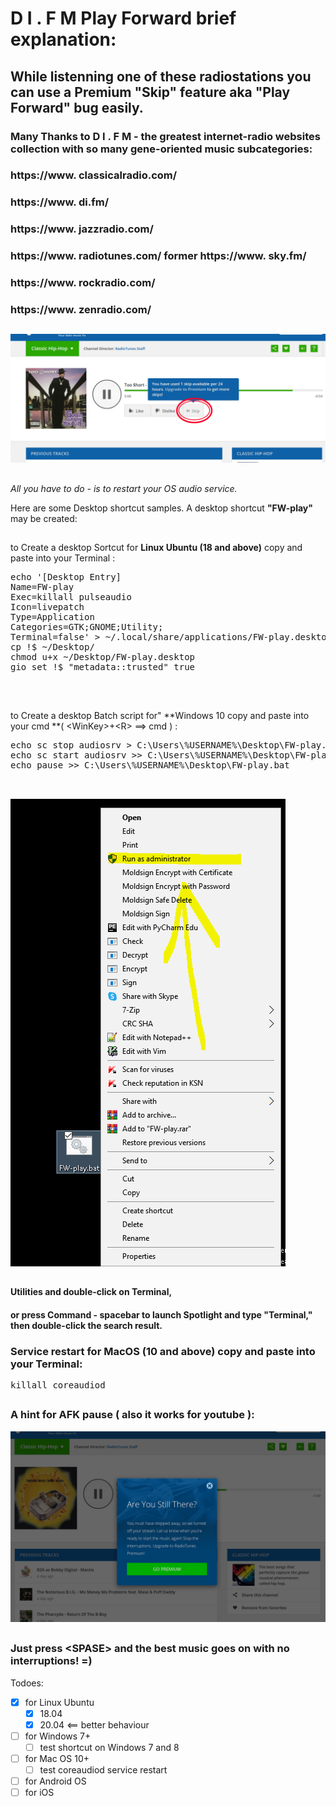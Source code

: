 #  D I . F M  Play Forward brief explanation:
## While listenning one of these radiostations you can use a Premium "Skip" feature aka "Play Forward" bug easily.

### Many Thanks to  D I . F M - the greatest internet-radio websites collection with so many gene-oriented music subcategories:

### https://www. classicalradio.com/
### https://www. di.fm/
### https://www. jazzradio.com/
### https://www. radiotunes.com/ former https://www. sky.fm/
### https://www. rockradio.com/
### https://www. zenradio.com/

## #

<img src='https://raw.githubusercontent.com/BigBoatCap/DIFM-switch/master/Selection_042.png' /> 

## #

_All you have to do - is to restart your OS audio service._

 Here are some Desktop shortcut samples. A desktop shortcut **"FW-play"** may be created:

## #

to Create a desktop Sortcut for **Linux Ubuntu (18 and above)** copy and paste into your Terminal :
<pre>echo '[Desktop Entry]
Name=FW-play
Exec=killall pulseaudio
Icon=livepatch
Type=Application
Categories=GTK;GNOME;Utility;
Terminal=false' > ~/.local/share/applications/FW-play.desktop
cp !$ ~/Desktop/
chmod u+x ~/Desktop/FW-play.desktop
gio set !$ "metadata::trusted" true


</pre>
## #
to Create a desktop Batch script for" **Windows 10 copy and paste into your cmd **( \<WinKey\>+\<R\> ==\> cmd ) :
<pre>echo sc stop audiosrv > C:\Users\%USERNAME%\Desktop\FW-play.bat
echo sc start audiosrv >> C:\Users\%USERNAME%\Desktop\FW-play.bat
echo pause >> C:\Users\%USERNAME%\Desktop\FW-play.bat

</pre>

## #

<img src='https://raw.githubusercontent.com/BigBoatCap/DIFM-switch/master/Selection_043.png' /> 

## #

#### Utilities and double-click on Terminal, 
#### or press Command - spacebar to launch Spotlight and type "Terminal," then double-click the search result.

### Service restart for MacOS (10 and above) copy and paste into your Terminal:
<pre>
killall coreaudiod
</pre>
## #

### A hint for AFK pause ( also it works for youtube ):

<img src='https://raw.githubusercontent.com/BigBoatCap/DIFM-switch/master/Selection_044.png' /> 

## #

### Just press \<SPASE\> and the best music goes on with no interruptions! =)

Todoes:
- [x] for Linux Ubuntu
  - [x] 18.04
  - [x] 20.04 <== better behaviour
- [ ] for Windows 7+
  - [ ] test shortcut on Windows 7 and 8
- [ ] for Mac OS 10+
  - [ ] test coreaudiod service restart
- [ ] for Android OS
- [ ] for iOS
